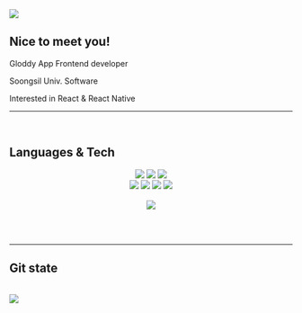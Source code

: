 <img src="https://capsule-render.vercel.app/api?type=waving&color=auto&height=300&section=header&text=Suwon&nbsp;Lim&fontSize=90" />
<h2>Nice to meet you!</h2>
<p>Gloddy App Frontend developer</p>
<p>Soongsil Univ. Software</p>
<p>Interested in React & React Native</p>


<hr/>
<br/>
<h2>Languages & Tech</h2>
<div align="center">
	<img src="https://img.shields.io/badge/HTML5-E34F26?style=flat&logo=HTML5&logoColor=white" />
	<img src="https://img.shields.io/badge/CSS3-1572B6?style=flat&logo=CSS3&logoColor=white" />
	<img src="https://img.shields.io/badge/JavaScript-F7DF1E?style=flat&logo=JavaScript&logoColor=white" />
	<br/>
	<img src="https://img.shields.io/badge/React-61DAFB?style=flat&logo=React&logoColor=white" />
	<img src="https://img.shields.io/badge/ReactNative-61DAFB?style=flat&logo=React&logoColor=white" />
	<img src="https://img.shields.io/badge/Redux-764ABC?style=flat&logo=Redux&logoColor=white" />
	<img src="https://img.shields.io/badge/Firebase-FFCA28?style=flat&logo=Firebase&logoColor=white" />
	<br/>
	<br/>
	<img src="https://github-readme-stats.vercel.app/api/top-langs/?username=Rimoosoo&layout=compact)](https://github.com/anuraghazra/github-readme-stats)"/>
	<br/>
</div>

<br/><br/>

<hr/>
<h2>Git state</h2>
<br/>
<picture>
<source 
  srcset="https://github-readme-stats.vercel.app/api?username=Rimoosoo&show_icons=true&theme=dark"
  media="(prefers-color-scheme: dark)"
/>
<source
  srcset="https://github-readme-stats.vercel.app/api?username=Rimoosoo&show_icons=true"
  media="(prefers-color-scheme: light), (prefers-color-scheme: no-preference)"
/>
<img src="https://github-readme-stats.vercel.app/api?username=Rimoosoo&show_icons=true" />
</picture>

<br/><br/>
